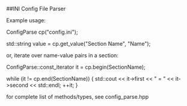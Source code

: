 ##INI Config File Parser


Example usage:

ConfigParse cp("config.ini");

std::string value = cp.get_value("Section Name", "Name");

or, iterate over name-value pairs in a section:

ConfigParse::const_iterator it = cp.begin(SectionName);

while (it != cp.end(SectionName)) {
    std::cout << it->first << " = " << it->second << std::endl;
    ++it;
}

for complete list of methods/types, see config_parse.hpp
